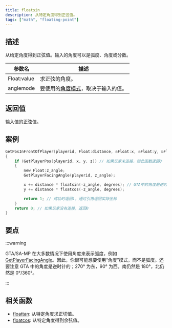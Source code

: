 ```yaml
---
title: floatsin
description: 从特定角度得到正弦值。
tags: ["math", "floating-point"]
---
```


<LowercaseNote />

## 描述

从给定角度得到正弦值。输入的角度可以是弧度、角度或分数。

| 参数名      | 描述                                                          |
| ----------- | ------------------------------------------------------------- |
| Float:value | 求正弦的角度。                                                |
| anglemode   | 要使用的[角度模式](../resources/anglemodes)，取决于输入的值。 |

## 返回值

输入值的正弦值。

## 案例

```c
GetPosInFrontOfPlayer(playerid, Float:distance, &Float:x, &Float:y, &Float:z)
{
    if (GetPlayerPos(playerid, x, y, z)) // 如果玩家未连接，则此函数返回0
    {
        new Float:z_angle;
        GetPlayerFacingAngle(playerid, z_angle);

        x += distance * floatsin(-z_angle, degrees); // GTA中的角度是逆时针方向的，所以我们需要反转检索到的角度
        y += distance * floatcos(-z_angle, degrees);

        return 1; // 成功时返回1，通过引用返回实际坐标
    }
    return 0; // 如果玩家没有连接，返回0
}
```

## 要点

:::warning

GTA/SA-MP 在大多数情况下使用角度来表示弧度，例如[GetPlayerFacingAngle](GetPlayerFacingAngle)。因此，你很可能想要使用“角度”模式，而不是弧度。还要注意 GTA 中的角度是逆时针的；270° 为东，90° 为西。南仍然是 180°，北仍然是 0°/360°。

:::

## 相关函数

- [floattan](floattan): 从特定角度求正切值。
- [floatcos](floatcos): 从特定角度得到余弦值。
